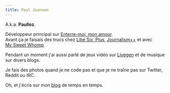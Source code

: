 ```yaml
---
title: Paul Joannon
---
```


A.k.a. **Paulloz**.  

Développeur principal sur [Enterre-moi, mon amour](http://enterremoimonamour.arte.tv/).  
Avant ça je faisais des trucs chez [Libé&nbsp;Six &nbsp;Plus](http://www.liberation.fr/data-nouveaux-formats-six-plus,100538), [Journalism++](http://jplusplus.org/) et avec [My&nbsp;Sweet&nbsp;Whomp](https://mysweetwhomp.itch.io/).

Pendant un moment j'ai aussi parlé de jeux vidéo sur [Livegen](http://livegen.fr/) et de musique sur divers blogs.  

Je fais des photos quand je ne code pas et que je ne traîne pas sur Twitter, Reddit ou IRC.  

Oh, et j'écris sur mon [blog](/blog) de temps en temps.
